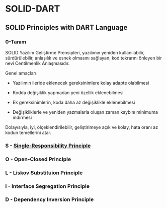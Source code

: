 # SOLID-DART

## SOLID Principles with DART Language

### 0-Tanım

SOLID Yazılım Geliştirme Prensipleri, yazılımın yeniden kullanılabilir, sürdürülebilir, anlaşılık ve esnek olmasını sağlayan, kod tekrarını önleyen bir nevi Centilmenlik Anlaşmasıdır. 

Genel amaçları:

* Yazılımın ileride eklenecek gereksinimlere kolay adapte olabilmesi

* Kodda değişiklik yapmadan yeni özellik eklenebilmesi

* Ek gereksinimlerin, koda daha az değişiklikle eklenebilmesi

* Değişikliklerle ve yeniden yazmalarla oluşan zaman kaybını minimuma indirmesi


Dolayısıyla, iyi, ölçeklendirilebilir, geliştirimeye açık ve kolay, hata oranı az kodun temellerini atar.



### S - **[Single-Responsibility Principle](https://github.com/bzelban/SOLID-DART/blob/main/1.SRP.dart)**

### O - Open-Closed Principle

### L - Liskov Substituion Principle

### I - Interface Segregation Principle

### D - Dependency Inversion Principle

